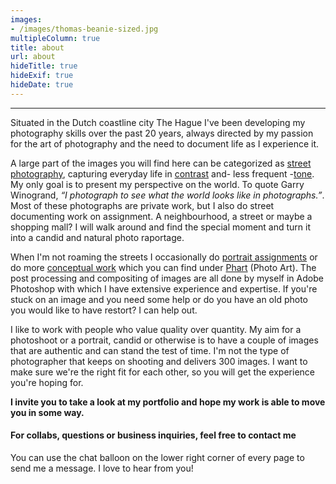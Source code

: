 ```yaml
---
images:
- /images/thomas-beanie-sized.jpg
multipleColumn: true
title: about
url: about
hideTitle: true
hideExif: true
hideDate: true
---
```

***
Situated in the Dutch coastline city The Hague I've been developing my photography skills over the past 20 years, always directed by my passion for the art of photography and the need to document life as I experience it.

A large part of the images you will find here can be categorized as [street photography](/tags/street-photography), capturing everyday life in [contrast](/tags/life-in-contrast) and- less frequent -[tone](/tags/life-in-tone). My only goal is to present my perspective on the world. To quote Garry Winogrand, *“I photograph to see what the world looks like in photographs.”*. Most of these photographs are private work, but I also do street documenting work on assignment. A neighbourhood, a street or maybe a shopping mall? I will walk around and find the special moment and turn it into a candid and natural photo raportage.

When I'm not roaming the streets I occasionally do [portrait assignments](/tags/portrait) or do more [conceptual work](/tags/phart) which you can find under [Phart](/tags/phart) (Photo Art). The post processing and compositing of images are all done by myself in Adobe Photoshop with which I have extensive experience and expertise. If you're stuck on an image and you need some help or do you have an old photo you would like to have restort? I can help out.

I like to work with people who value quality over quantity. My aim for a photoshoot or a portrait, candid or otherwise is to have a couple of images that are authentic and can stand the test of time. I'm not the type of photographer that keeps on shooting and delivers 300 images. I want to make sure we're the right fit for each other, so you will get the experience you're hoping for.

**I invite you to take a look at my portfolio and hope my work is able to move you in some way.**

#### <i class="fa-regular fa-envelope"></i> For collabs, questions or business inquiries, feel free to contact me

You can use the chat balloon on the lower right corner of every page to send me a message. I love to hear from you!
